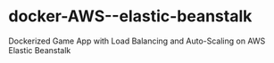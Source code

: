 # docker-AWS--elastic-beanstalk
Dockerized Game App with Load Balancing and Auto-Scaling on AWS Elastic Beanstalk
